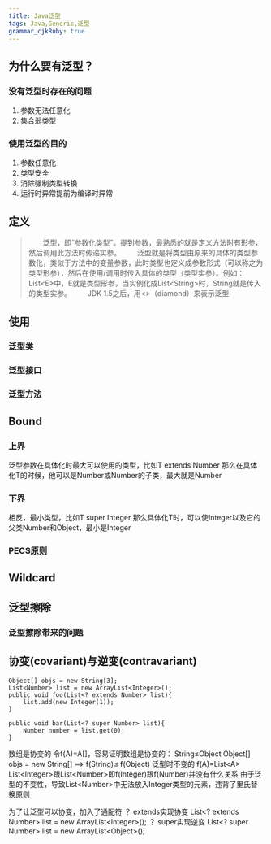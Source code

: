 ```yaml
---
title: Java泛型
tags: Java,Generic,泛型
grammar_cjkRuby: true
---
```

## 为什么要有泛型？
### 没有泛型时存在的问题
1. 参数无法任意化
2. 集合弱类型
### 使用泛型的目的
1. 参数任意化
2. 类型安全
3. 消除强制类型转换
4. 运行时异常提前为编译时异常

## 定义
>　　泛型，即“参数化类型”。提到参数，最熟悉的就是定义方法时有形参，然后调用此方法时传递实参。
>　　泛型就是将类型由原来的具体的类型参数化，类似于方法中的变量参数，此时类型也定义成参数形式（可以称之为类型形参），然后在使用/调用时传入具体的类型（类型实参）。例如：List\<E\>中，E就是类型形参，当实例化成List\<String\>时，String就是传入的类型实参。
>　　JDK 1.5之后，用\<\>（diamond）来表示泛型

## 使用
### 泛型类
### 泛型接口
### 泛型方法

## Bound
### 上界
泛型参数在具体化时最大可以使用的类型，比如T extends Number
那么在具体化T的时候，他可以是Number或Number的子类，最大就是Number
### 下界
相反，最小类型，比如T super Integer
那么具体化T时，可以使Integer以及它的父类Number和Object，最小是Integer
### PECS原则

## Wildcard

## 泛型擦除
### 泛型擦除带来的问题

## 协变(covariant)与逆变(contravariant)
```java?linenums
Object[] objs = new String[3];
List<Number> list = new ArrayList<Integer>();
public void foo(List<? extends Number> list){
	list.add(new Integer(1));
}

public void bar(List<? super Number> list){
	Number number = list.get(0);
}
```
数组是协变的
令f(A)=A[]，容易证明数组是协变的：
String≤Object 
Object[] objs = new String[] ==> f(String)≤ f(Object)
泛型时不变的
f(A)=List\<A\>
List\<Integer\>跟List\<Number\>即f(Integer)跟f(Number)并没有什么关系
由于泛型的不变性，导致List\<Number\>中无法放入Integer类型的元素，违背了里氏替换原则

为了让泛型可以协变，加入了通配符
？ extends实现协变
List<? extends Number> list = new ArrayList\<Integer\>();
？ super实现逆变
List<? super Number> list = new ArrayList\<Object\>();

